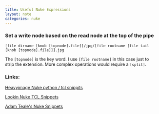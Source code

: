 ```yaml
---
title: Useful Nuke Expressions
layout: note
categories: nuke
---
```


### Set a write node based on the read node at the top of the pipe
```
[file dirname [knob [topnode].file]]/jpg/[file rootname [file tail [knob [topnode].file]]].jpg
```
The `[topnode]` is the key word. I use `[file rootname]` in this case just to strip the extension. More complex operations would require a `[split]`.

### Links:
[Heavyimage Nuke python / tcl snippits](http://kb.heavyimage.com/notes/nuke/python/snippits/software/tutorial/vfx/nuke)

[Lookin Nuke TCL Snippets](http://www.lookinvfx.com/nuke-tcl-snippets/)

[Adam Teale's Nuke Snippets](http://adamteale.com/some-nuke-python-snippets/)
